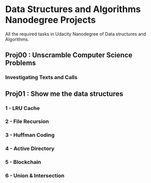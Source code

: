 # Data Structures and Algorithms Nanodegree Projects
All the required tasks in Udacity Nanodegree of Data structures and Algorithms. 
## Proj00 : Unscramble Computer Science Problems
### Investigating Texts and Calls

## Proj01 : Show me the data structures
### 1 - LRU Cache
### 2 - File Recursion 
### 3 - Huffman Coding
### 4 - Active Directory
### 5 - Blockchain
### 6 - Union & Intersection
